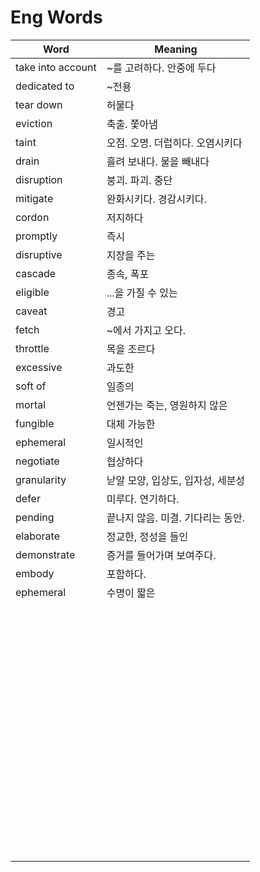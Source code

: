 # Eng Words



| Word              | Meaning                           |
| ----------------- | --------------------------------- |
| take into account | ~를 고려하다. 안중에 두다         |
| dedicated to      | ~전용                             |
| tear down         | 허물다                            |
| eviction          | 축출. 쫓아냄                      |
| taint             | 오점. 오명. 더럽히다. 오염시키다  |
| drain             | 흘려 보내다. 물을 빼내다          |
| disruption        | 붕괴. 파괴. 중단                  |
| mitigate          | 완화시키다. 경감시키다.           |
| cordon            | 저지하다                          |
| promptly          | 즉시                              |
| disruptive        | 지장을 주는                       |
| cascade           | 종속, 폭포                        |
| eligible          | ...을 가질 수 있는                |
| caveat            | 경고                              |
| fetch             | ~에서 가지고 오다.                |
| throttle          | 목을 조르다                       |
| excessive         | 과도한                            |
| soft of           | 일종의                            |
| mortal            | 언젠가는 죽는, 영원하지 않은      |
| fungible          | 대체 가능한                       |
| ephemeral         | 일시적인                          |
| negotiate         | 협상하다                          |
| granularity       | 낟알 모양, 입상도, 입자성, 세분성 |
| defer             | 미루다. 연기하다.                 |
| pending           | 끝나지 않음. 미결. 기다리는 동안. |
| elaborate         | 정교한, 정성을 들인               |
| demonstrate       | 증거를 들어가며 보여주다.         |
| embody            | 포함하다.                         |
| ephemeral         | 수명이 짧은                       |
|                   |                                   |
|                   |                                   |
|                   |                                   |
|                   |                                   |
|                   |                                   |
|                   |                                   |
|                   |                                   |
|                   |                                   |
|                   |                                   |
|                   |                                   |
|                   |                                   |
|                   |                                   |
|                   |                                   |
|                   |                                   |
|                   |                                   |
|                   |                                   |
|                   |                                   |
|                   |                                   |
|                   |                                   |
|                   |                                   |
|                   |                                   |
|                   |                                   |
|                   |                                   |
|                   |                                   |
|                   |                                   |
|                   |                                   |
|                   |                                   |
|                   |                                   |
|                   |                                   |
|                   |                                   |
|                   |                                   |
|                   |                                   |
|                   |                                   |
|                   |                                   |
|                   |                                   |
|                   |                                   |
|                   |                                   |
|                   |                                   |
|                   |                                   |
|                   |                                   |
|                   |                                   |
|                   |                                   |
|                   |                                   |
|                   |                                   |
|                   |                                   |
|                   |                                   |
|                   |                                   |
|                   |                                   |
|                   |                                   |
|                   |                                   |
|                   |                                   |
|                   |                                   |
|                   |                                   |
|                   |                                   |
|                   |                                   |
|                   |                                   |
|                   |                                   |
|                   |                                   |
|                   |                                   |
|                   |                                   |
|                   |                                   |
|                   |                                   |
|                   |                                   |
|                   |                                   |
|                   |                                   |
|                   |                                   |
|                   |                                   |
|                   |                                   |
|                   |                                   |


